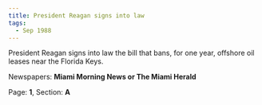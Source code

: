 ```yaml
---  
title: President Reagan signs into law  
tags:  
  - Sep 1988  
---  
```

  
President Reagan signs into law the bill that bans, for one year, offshore oil leases near the Florida Keys.  
  
Newspapers: **Miami Morning News or The Miami Herald**  
  
Page: **1**, Section: **A** 
